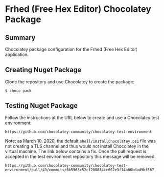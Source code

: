 ﻿# Frhed (Free Hex Editor) Chocolatey Package


## Summary

Chocolatey package configuration for the Frhed (Free Hex Editor) application.

## Creating Nuget Package

Clone the repository and use Chocolatey to create the package:

    $ choco pack

## Testing Nuget Package

Follow the instructions at the URL below to create and use a Chocolatey test environment:

    https://github.com/chocolatey-community/chocolatey-test-environment

Note: as March 10, 2020, the default `shell/InstallChocolatey.ps1` file was not creating a TLS channel and thus would not install Chocolatey in the virtual machine. The link below contains a fix. Once the pull request is accepted in the test environment repository this message will be removed.

    https://github.com/chocolatey-community/chocolatey-test-environment/pull/49/commits/6b5563c52cf208834cc662e3f14a00bdad9bf567